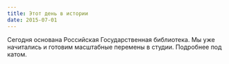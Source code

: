 ```yaml
---
title: Этот день в истории
date: 2015-07-01
---
```


Сегодня основана Российская Государственная библиотека. Мы уже начитались 
и готовим масштабные перемены в студии. Подробнее под катом.

